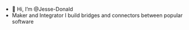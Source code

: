 - 👋 Hi, I’m @Jesse-Donald
- Maker and Integrator
  I build bridges and connectors between popular software
